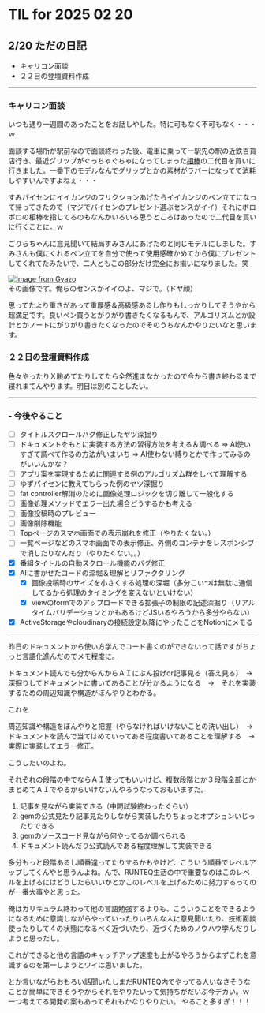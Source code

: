 # TIL for 2025 02 20
## 2/20 ただの日記

- キャリコン面談
- ２２日の登壇資料作成

---

### キャリコン面談

いつも通り一週間のあったことをお話しやした。特に可もなく不可もなく・・・ｗ

面談する場所が駅前なので面談終わった後、電車に乗って一駅先の駅の近鉄百貨店行き、最近グリップがぐっちゃぐちゃになってしまった[相棒](https://www.amazon.co.jp/%E3%83%91%E3%82%A4%E3%83%AD%E3%83%83%E3%83%88-%E3%83%95%E3%83%AA%E3%82%AF%E3%82%B7%E3%83%A7%E3%83%B3%E3%83%9C%E3%83%BC%E3%83%AB%E3%83%8E%E3%83%83%E3%82%AF%E3%82%BE%E3%83%BC%E3%83%B3-0-5mm-%E3%82%AA%E3%83%BC%E3%83%AB%E3%82%BF%E3%82%A4%E3%83%A0%E3%83%96%E3%83%A9%E3%83%83%E3%82%AF-LFBKZ-50EF-AB/dp/B0BQR7RTMN/ref=pd_sbs_d_sccl_3_4/356-3060642-5921252?pd_rd_w=d81gd&content-id=amzn1.sym.cc4f782f-18e8-4959-acfc-ffdf7905539a&pf_rd_p=cc4f782f-18e8-4959-acfc-ffdf7905539a&pf_rd_r=STKG3VEZDX8M2Q4T8G2S&pd_rd_wg=dkkmM&pd_rd_r=33f25a29-fba4-4e1a-ad78-da88e38d6ef7&pd_rd_i=B0BQR7RTMN&th=1)の二代目を買いに行きました。一番下のモデルなんでグリップとかの素材がラバーになってて消耗しやすいんですよねぇ・・・

すみパイセンにイイカンジのフリクションあげたらイイカンジのペン立てになって帰ってきたので（マジでパイセンのプレゼント選ぶセンスがイイ）それにボロボロの相棒を指してるのもなんかいろいろ思うところはあったので二代目を買いに行くことに。ｗ

ごりらちゃんに意見聞いて結局すみさんにあげたのと同じモデルにしました。すみさんも僕にくれるペン立てを自分で使って使用感確かめてから僕にプレゼントしてくれてたみたいで、二人ともこの部分だけ完全にお揃いになりました。笑

[![Image from Gyazo](https://i.gyazo.com/36e31407157778e9b5a0fb7307bf417a.png)](https://gyazo.com/36e31407157778e9b5a0fb7307bf417a)  
その画像です。俺らのセンスがイイのよ、マジで。（ドヤ顔）

思ってたより重さがあって重厚感＆高級感あるし作りもしっかりしてそうやから超満足です。良いペン買うとがりがり書きたくなるもんで、アルゴリズムとか設計とかノートにがりがり書きたくなったのでそのうちなんかやりたいなと思います。

### ２２日の登壇資料作成

色々やったりＸ眺めてたりしてたら全然進まなかったので今から書き終わるまで寝れまてんやります。明日は別のことしたい。

---

### - 今後やること

- [ ] タイトルスクロールバグ修正したヤツ深掘り
- [ ] ドキュメントをもとに実装する方法の習得方法を考える＆調べる
  => AI使いすぎて調べて作るの方法がいまいち
  => AI使わない縛りとかで作ってみるのがいいんかな？
- [ ] アプリ案を実現するために関連する例のアルゴリズム群をしべて理解する
- [ ] ゆずパイセンに教えてもらった例のヤツ深掘り
- [ ] fat controller解消のために画像処理ロジックを切り離して一般化する
- [ ] 画像処理メソッドでエラー出た場合どうするかも考える
- [ ] 画像投稿時のプレビュー
- [ ] 画像削除機能
- [ ] Topページのスマホ画面での表示崩れを修正（やりたくない。）
- [ ] 一覧ページなどのスマホ画面での表示修正、外側のコンテナをレスポンシブで消したりなんだり（やりたくない。。）
- [x] 番組タイトルの自動スクロール機能のバグ修正
- [x] AIに書かせたコードの深堀＆理解とリファクタリング
  - [x] 画像投稿時のサイズを小さくする処理の深堀（多分こいつは無駄に通信してるから処理のタイミングを変えないといけない）
  - [x] viewのformでのアップロードできる拡張子の制限の記述深掘り（リアルタイムバリデーションとかもあるけどJSいるやろうから多分やらない）
- [x] ActiveStorageやcloudinaryの接続設定以降にやったことをNotionにメモる

---

昨日のドキュメントから使い方学んでコード書くのができないって話ですがちょっと言語化進んだのでメモ程度に。

ドキュメント読んでも分からんからＡＩにぶん投げor記事見る（答え見る）　→　深掘りしてドキュメントに書いてあることが分かるようになる　→　それを実装するための周辺知識や構造がぼんやりとわかる。

これを

周辺知識や構造をぼんやりと把握（やらなければいけないことの洗い出し）　→　ドキュメントを読んで当てはめていってある程度書いてあることを理解する　→　実際に実装してエラー修正。

こうしたいのよね。

それぞれの段階の中でならＡＩ使ってもいいけど、複数段階とか３段階全部とかまとめてＡＩでやるからいけないんやろうなっておもいますた。

1. 記事を見ながら実装できる（中間試験終わったぐらい）
2. gemの公式見たり記事見たりしながら実装したりちょっとオプションいじったりできる
3. gemのソースコード見ながら何やってるか調べられる
4. ドキュメント読んだり公式読んである程度理解して実装できる

多分もっと段階あるし順番違ってたりするかもやけど、こういう順番でレベルアップしてくんやと思うんよね。んで、RUNTEQ生活の中で重要なのはこのレベルを上げるにはどうしたらいいかとかこのレベルを上げるために努力するってのが一番大事やと思った。

俺はカリキュラム終わって他の言語勉強するよりも、こういうことをできるようになるために意識しながらやっていったりいろんな人に意見聞いたり、技術面談使ったりして４の状態になるべく近づいたり、近づくためのノウハウ学んだりしようと思ったし。

これができると他の言語のキャッチアップ速度も上がるやろうからまずこれを意識するのを第一しようとワイは思いました。

とか言いながらおもろい話聞いたしまだRUNTEQ内でやってる人いなさそうなことが簡単にできそうやからそれをやりたいって気持ちがだいぶ今デカい。ｗ
一つ考えてる開発の案もあってそれもかなりやりたい。 やること多すぎ！！！
